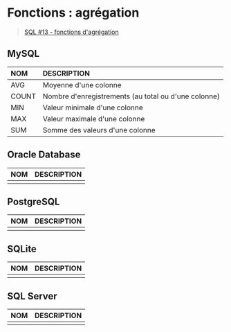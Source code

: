 # Fonctions : agrégation

> [SQL #13 - fonctions d'agrégation](https://www.youtube.com/watch?v=TnPLdAuGCzU)

## MySQL

|NOM|DESCRIPTION|
|:--|:--|
|AVG|Moyenne d'une colonne|
|COUNT|Nombre d'enregistrements (au total ou d'une colonne)|
|MIN|Valeur minimale d'une colonne|
|MAX|Valeur maximale d'une colonne|
|SUM|Somme des valeurs d'une colonne|

## Oracle Database

|NOM|DESCRIPTION|
|:--|:--|
|||

## PostgreSQL

|NOM|DESCRIPTION|
|:--|:--|
|||

## SQLite

|NOM|DESCRIPTION|
|:--|:--|
|||

## SQL Server

|NOM|DESCRIPTION|
|:--|:--|
|||
